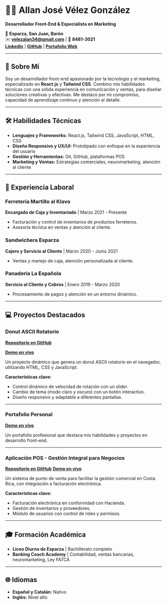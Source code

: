 # 👨‍💻 Allan José Vélez González  

**Desarrollador Front-End & Especialista en Marketing**  

📍 **Esparza, San Juan, Barón**  
✉️ **velezalan34@gmail.com** | 📱 **8481-3021**  
[**LinkedIn**](https://www.linkedin.com/in/allan-jos%C3%A9-v%C3%A9lez-gonz%C3%A1lez-2838981b8?trk=contact-info) | [**GitHub**](https://github.com/scriptvg) | [**Portafolio Web**](https://silver-empanada-7397cc.netlify.app/)  

---

## 🌟 **Sobre Mí**  

Soy un desarrollador front-end apasionado por la tecnología y el marketing, especializado en **React.js** y **Tailwind CSS**. Combino mis habilidades técnicas con una sólida experiencia en comunicación y ventas, para diseñar soluciones creativas y efectivas. Me destaco por mi compromiso, capacidad de aprendizaje continuo y atención al detalle.  

---

## 🛠️ **Habilidades Técnicas**  

- **Lenguajes y Frameworks:** React.js, Tailwind CSS, JavaScript, HTML, CSS  
- **Diseño Responsivo y UX/UI:** Prototipado con enfoque en la experiencia del usuario  
- **Gestión y Herramientas:** Git, GitHub, plataformas POS  
- **Marketing y Ventas:** Estrategias comerciales, neuromarketing, atención al cliente  

---

## 💼 **Experiencia Laboral**  

### **Ferretería Martillo al Klavo**  
**Encargado de Caja y Inventariado** | Marzo 2021 - Presente  
- Facturación y control de inventarios de productos ferreteros.  
- Asesoría técnica en ventas y atención al cliente.  

### **Sandwichera Esparza**  
**Cajero y Servicio al Cliente** | Marzo 2020 - Junio 2021  
- Ventas y manejo de caja, atención personalizada al cliente.  

### **Panadería La Española**  
**Servicio al Cliente y Cobros** | Enero 2019 - Marzo 2020  
- Procesamiento de pagos y atención en un entorno dinámico.

---

## 💻 **Proyectos Destacados**  

### **Donut ASCII Rotatorio**  
[**Repositorio en GitHub**](https://github.com/ScriptVg/Spinning_Donut-main)

[**Demo en vivo**](https://spinningdonut.netlify.app/)

Un proyecto dinámico que genera un donut ASCII rotatorio en el navegador, utilizando HTML, CSS y JavaScript.  

**Características clave:**  
- Control dinámico de velocidad de rotación con un slider.  
- Cambio de tema (modo claro y oscuro) con un botón interactivo.  
- Diseño responsivo y adaptable a diferentes pantallas.  

---

### **Portafolio Personal**  
[**Demo en vivo**](https://silver-empanada-7397cc.netlify.app/)  

Un portafolio profesional que destaca mis habilidades y proyectos en desarrollo front-end.  

---

### **Aplicación POS - Gestión Integral para Negocios**  
[**Repositorio en GitHub**](https://github.com/scriptvg/Discord-S0ftw)
[**Demo en vivo**](https://stunning-pika-kr0mmsoluti0n.netlify.app/)

Un sistema de punto de venta para facilitar la gestión comercial en Costa Rica, con integración a facturación electrónica.  

**Características clave:**  
- Facturación electrónica en conformidad con Hacienda.  
- Gestión de inventarios y proveedores.  
- Módulo de usuarios con control de roles y permisos.  

---

## 🎓 **Formación Académica**  

- **Liceo Diurno de Esparza** | Bachillerato completo  
- **Banking Coach Academy** | Contabilidad, ventas bancarias, neuromarketing, Ley FATCA  

---

## 🌐 **Idiomas**  

- **Español y Catalán:** Nativo  
- **Inglés:** Nivel alto

